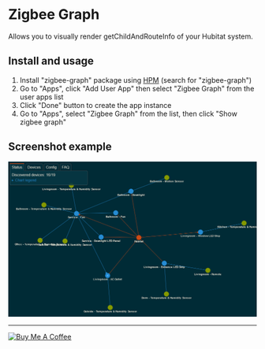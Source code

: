 # Zigbee Graph

Allows you to visually render getChildAndRouteInfo of your Hubitat system.

## Install and usage
1. Install "zigbee-graph" package using [HPM](https://hubitatpackagemanager.hubitatcommunity.com/) (search for "zigbee-graph")
1. Go to "Apps", click "Add User App" then select "Zigbee Graph" from the user apps list
1. Click "Done" button to create the app instance
1. Go to "Apps", select "Zigbee Graph" from the list, then click "Show zigbee graph"

## Screenshot example
![Zigbee Graph](zigbee-graph-screenshot.png "Zigbee Graph")

---
[<img src="https://cdn.buymeacoffee.com/buttons/v2/default-yellow.png" alt="Buy Me A Coffee" style="height: 40px !important;width: 162px !important">](https://www.buymeacoffee.com/dandanache)
